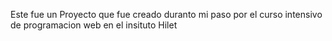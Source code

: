 Este fue un Proyecto que fue creado duranto mi paso por el curso intensivo de programacion web en el insituto Hilet
